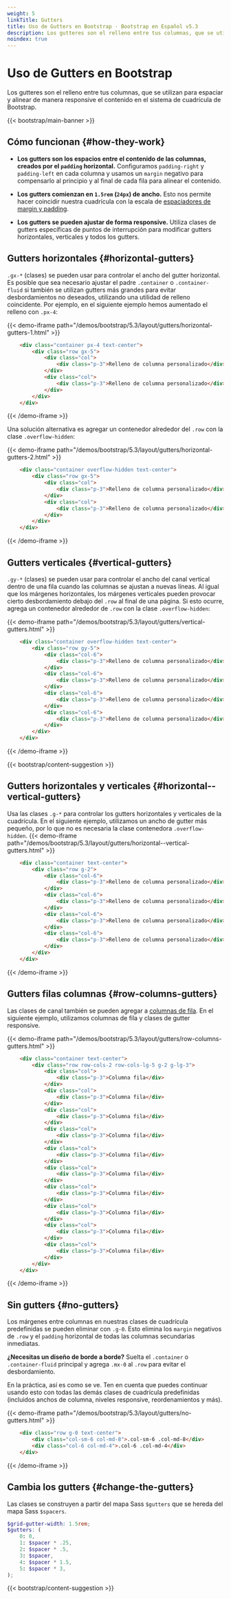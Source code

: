 ```yaml
---
weight: 5
linkTitle: Gutters
title: Uso de Gutters en Bootstrap · Bootstrap en Español v5.3
description: Los gutteres son el relleno entre tus columnas, que se utilizan para espaciar y alinear de manera responsive el contenido en el sistema de cuadrícula de Bootstrap.
noindex: true
---
```


# Uso de Gutters en Bootstrap

Los gutteres son el relleno entre tus columnas, que se utilizan para espaciar y alinear de manera responsive el contenido en el sistema de cuadrícula de Bootstrap.

{{< bootstrap/main-banner >}}

Cómo funcionan {#how-they-work}
--------------------------------

* **Los gutters son los espacios entre el contenido de las columnas, creados por el `padding` horizontal.** Configuramos `padding-right` y `padding-left` en cada columna y usamos un `margin` negativo para compensarlo al principio y al final de cada fila para alinear el contenido.
    
* **Los gutters comienzan en `1.5rem` (`24px`) de ancho.** Esto nos permite hacer coincidir nuestra cuadrícula con la escala de [espaciadores de margin y padding](/bootstrap/5.3/utilities/spacing).
    
* **Los gutters se pueden ajustar de forma responsive.** Utiliza clases de gutters específicas de puntos de interrupción para modificar gutters horizontales, verticales y todos los gutters.
    
Gutters horizontales {#horizontal-gutters}
-------------------------------------------

`.gx-*` (clases) se pueden usar para controlar el ancho del gutter horizontal. Es posible que sea necesario ajustar el padre `.container` o `.container-fluid` si también se utilizan gutters más grandes para evitar desbordamientos no deseados, utilizando una utilidad de relleno coincidente. Por ejemplo, en el siguiente ejemplo hemos aumentado el relleno con `.px-4`:

{{< demo-iframe path="/demos/bootstrap/5.3/layout/gutters/horizontal-gutters-1.html" >}}
```html {filename="HTML"}
    <div class="container px-4 text-center">
        <div class="row gx-5">
            <div class="col">
                <div class="p-3">Relleno de columna personalizado</div>
            </div>
            <div class="col">
                <div class="p-3">Relleno de columna personalizado</div>
            </div>
        </div>
    </div>
```
{{< /demo-iframe >}}

Una solución alternativa es agregar un contenedor alrededor del `.row` con la clase `.overflow-hidden`:

{{< demo-iframe path="/demos/bootstrap/5.3/layout/gutters/horizontal-gutters-2.html" >}}
```html {filename="HTML"}
    <div class="container overflow-hidden text-center">
        <div class="row gx-5">
            <div class="col">
                <div class="p-3">Relleno de columna personalizado</div>
            </div>
            <div class="col">
                <div class="p-3">Relleno de columna personalizado</div>
            </div>
        </div>
    </div>
```
{{< /demo-iframe >}}

Gutters verticales {#vertical-gutters}
---------------------------------------

`.gy-*` (clases) se pueden usar para controlar el ancho del canal vertical dentro de una fila cuando las columnas se ajustan a nuevas líneas. Al igual que los márgenes horizontales, los márgenes verticales pueden provocar cierto desbordamiento debajo del `.row` al final de una página. Si esto ocurre, agrega un contenedor alrededor de `.row` con la clase `.overflow-hidden`:

{{< demo-iframe path="/demos/bootstrap/5.3/layout/gutters/vertical-gutters.html" >}}
```html {filename="HTML"}
    <div class="container overflow-hidden text-center">
        <div class="row gy-5">
            <div class="col-6">
                <div class="p-3">Relleno de columna personalizado</div>
            </div>
            <div class="col-6">
                <div class="p-3">Relleno de columna personalizado</div>
            </div>
            <div class="col-6">
                <div class="p-3">Relleno de columna personalizado</div>
            </div>
            <div class="col-6">
                <div class="p-3">Relleno de columna personalizado</div>
            </div>
        </div>
    </div>
```
{{< /demo-iframe >}}

{{< bootstrap/content-suggestion >}}

Gutters horizontales y verticales {#horizontal--vertical-gutters}
------------------------------------------------------------------

Usa las clases `.g-*` para controlar los gutters horizontales y verticales de la cuadrícula. En el siguiente ejemplo, utilizamos un ancho de gutter más pequeño, por lo que no es necesaria la clase contenedora `.overflow-hidden`.
{{< demo-iframe path="/demos/bootstrap/5.3/layout/gutters/horizontal--vertical-gutters.html" >}}
```html {filename="HTML"}
    <div class="container text-center">
        <div class="row g-2">
            <div class="col-6">
                <div class="p-3">Relleno de columna personalizado</div>
            </div>
            <div class="col-6">
                <div class="p-3">Relleno de columna personalizado</div>
            </div>
            <div class="col-6">
                <div class="p-3">Relleno de columna personalizado</div>
            </div>
            <div class="col-6">
                <div class="p-3">Relleno de columna personalizado</div>
            </div>
        </div>
    </div>
```
{{< /demo-iframe >}}

Gutters filas columnas {#row-columns-gutters}
----------------------------------------------

Las clases de canal también se pueden agregar a [columnas de fila](/bootstrap/5.3/layout/grid/#row-columns). En el siguiente ejemplo, utilizamos columnas de fila y clases de gutter responsive.

{{< demo-iframe path="/demos/bootstrap/5.3/layout/gutters/row-columns-gutters.html" >}}
```html {filename="HTML"}
    <div class="container text-center">
        <div class="row row-cols-2 row-cols-lg-5 g-2 g-lg-3">
            <div class="col">
                <div class="p-3">Columna fila</div>
            </div>
            <div class="col">
                <div class="p-3">Columna fila</div>
            </div>
            <div class="col">
                <div class="p-3">Columna fila</div>
            </div>
            <div class="col">
                <div class="p-3">Columna fila</div>
            </div>
            <div class="col">
                <div class="p-3">Columna fila</div>
            </div>
            <div class="col">
                <div class="p-3">Columna fila</div>
            </div>
            <div class="col">
                <div class="p-3">Columna fila</div>
            </div>
            <div class="col">
                <div class="p-3">Columna fila</div>
            </div>
            <div class="col">
                <div class="p-3">Columna fila</div>
            </div>
            <div class="col">
                <div class="p-3">Columna fila</div>
            </div>
        </div>
    </div>
```
{{< /demo-iframe >}}

Sin gutters {#no-gutters}
--------------------------

Los márgenes entre columnas en nuestras clases de cuadrícula predefinidas se pueden eliminar con `.g-0`. Esto elimina los `margin` negativos de `.row` y el `padding` horizontal de todas las columnas secundarias inmediatas.

**¿Necesitas un diseño de borde a borde?** Suelta el `.container` o `.container-fluid` principal y agrega `.mx-0` al `.row` para evitar el desbordamiento.

En la práctica, así es como se ve. Ten en cuenta que puedes continuar usando esto con todas las demás clases de cuadrícula predefinidas (incluidos anchos de columna, niveles responsive, reordenamientos y más).

{{< demo-iframe path="/demos/bootstrap/5.3/layout/gutters/no-gutters.html" >}}
```html {filename="HTML"}
    <div class="row g-0 text-center">
        <div class="col-sm-6 col-md-8">.col-sm-6 .col-md-8</div>
        <div class="col-6 col-md-4">.col-6 .col-md-4</div>
    </div>
```
{{< /demo-iframe >}}

Cambia los gutters {#change-the-gutters}
-----------------------------------------

Las clases se construyen a partir del mapa Sass `$gutters` que se hereda del mapa Sass `$spacers`.

```scss {filename="SCSS"}
$grid-gutter-width: 1.5rem;
$gutters: (
    0: 0,
    1: $spacer * .25,
    2: $spacer * .5,
    3: $spacer,
    4: $spacer * 1.5,
    5: $spacer * 3,
);
```

{{< bootstrap/content-suggestion >}}
